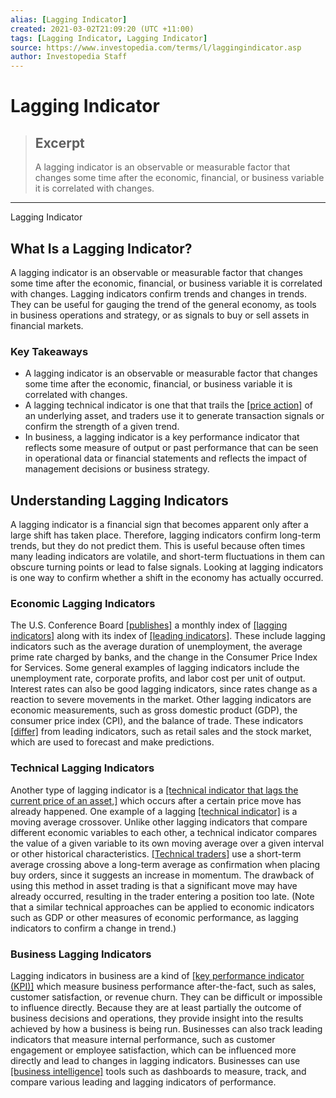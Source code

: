 ```yaml
---
alias: [Lagging Indicator]
created: 2021-03-02T21:09:20 (UTC +11:00)
tags: [Lagging Indicator, Lagging Indicator]
source: https://www.investopedia.com/terms/l/laggingindicator.asp
author: Investopedia Staff
---
```


# Lagging Indicator

> ## Excerpt
> A lagging indicator is an observable or measurable factor that changes some time after the economic, financial, or business variable it is correlated with changes.

---

Lagging Indicator
## What Is a Lagging Indicator?

A lagging indicator is an observable or measurable factor that changes some time after the economic, financial, or business variable it is correlated with changes. Lagging indicators confirm trends and changes in trends. They can be useful for gauging the trend of the general economy, as tools in business operations and strategy, or as signals to buy or sell assets in financial markets.

### Key Takeaways

-   A lagging indicator is an observable or measurable factor that changes some time after the economic, financial, or business variable it is correlated with changes.
-   A lagging technical indicator is one that that trails the [[price action]](https://www.investopedia.com/terms/p/price-action.asp) of an underlying asset, and traders use it to generate transaction signals or confirm the strength of a given trend. 
-   In business, a lagging indicator is a key performance indicator that reflects some measure of output or past performance that can be seen in operational data or financial statements and reflects the impact of management decisions or business strategy.

## Understanding Lagging Indicators

A lagging indicator is a financial sign that becomes apparent only after a large shift has taken place. Therefore, lagging indicators confirm long-term trends, but they do not predict them. This is useful because often times many leading indicators are volatile, and short-term fluctuations in them can obscure turning points or lead to false signals. Looking at lagging indicators is one way to confirm whether a shift in the economy has actually occurred.

### Economic Lagging Indicators

The U.S. Conference Board [[publishes]](https://www.conference-board.org/data/bci/index.cfm?id=2160) a monthly index of [[lagging indicators]](https://www.investopedia.com/terms/c/cilagi.asp) along with its index of [[leading indicators]](https://www.investopedia.com/terms/l/leadingindicator.asp). These include lagging indicators such as the average duration of unemployment, the average prime rate charged by banks, and the change in the Consumer Price Index for Services. Some general examples of lagging indicators include the unemployment rate, corporate profits, and labor cost per unit of output. Interest rates can also be good lagging indicators, since rates change as a reaction to severe movements in the market. Other lagging indicators are economic measurements, such as gross domestic product (GDP), the consumer price index (CPI), and the balance of trade. These indicators [[differ]](https://www.investopedia.com/ask/answers/what-are-leading-lagging-and-coincident-indicators/) from leading indicators, such as retail sales and the stock market, which are used to forecast and make predictions.

### Technical Lagging Indicators

Another type of lagging indicator is a [[technical indicator that lags the current price of an asset,]](https://www.investopedia.com/terms/m/movingaverage.asp) which occurs after a certain price move has already happened. One example of a lagging [[technical indicator]](https://www.investopedia.com/terms/t/technicalindicator.asp) is a moving average crossover. Unlike other lagging indicators that compare different economic variables to each other, a technical indicator compares the value of a given variable to its own moving average over a given interval or other historical characteristics. [[Technical traders]](https://www.investopedia.com/articles/trading/02/091802.asp) use a short-term average crossing above a long-term average as confirmation when placing buy orders, since it suggests an increase in momentum. The drawback of using this method in asset trading is that a significant move may have already occurred, resulting in the trader entering a position too late. (Note that a similar technical approaches can be applied to economic indicators such as GDP or other measures of economic performance, as lagging indicators to confirm a change in trend.)

### Business Lagging Indicators

Lagging indicators in business are a kind of [[key performance indicator (KPI)]](https://www.investopedia.com/terms/k/kpi.asp) which measure business performance after-the-fact, such as sales, customer satisfaction, or revenue churn. They can be difficult or impossible to influence directly. Because they are at least partially the outcome of business decisions and operations, they provide insight into the results achieved by how a business is being run. Businesses can also track leading indicators that measure internal performance, such as customer engagement or employee satisfaction, which can be influenced more directly and lead to changes in lagging indicators. Businesses can use [[business intelligence]](https://www.investopedia.com/terms/b/business-intelligence-bi.asp) tools such as dashboards to measure, track, and compare various leading and lagging indicators of performance.
